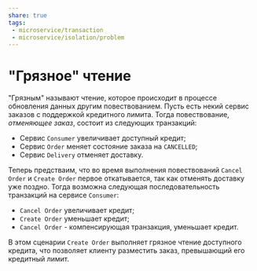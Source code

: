 ```yaml
---
share: true
tags:
 - microservice/transaction
 - microservice/isolation/problem
---
```

# "Грязное" чтение
"Грязным" называют чтение, которое происходит в процессе обновления данных другим повествованием.
Пусть есть некий сервис заказов с поддержкой кредитного лимита. Тогда повествование, *отменяющее заказ*, состоит из следующих транзакций:
- Сервис `Consumer` увеличивает доступный кредит;
- Сервис `Order` меняет состояние заказа на `CANCELLED`;
- Сервис `Delivery` отменяет доставку.

Теперь предстваим, что во время выполнения повествований `Cancel Order` и `Create Order` первое откатывается, так как отменять доставку уже поздно. Тогда возможна следующая последовательность транзакций на сервисе `Consumer`:
- `Cancel Order` увеличивает кредит;
- `Create Order` уменьшает кредит;
- `Cancel Order` - компенсирующая транзакция, уменьшает кредит.

В этом сценарии `Create Order` выполняет грязное чтение доступного кредита, что позволяет клиенту разместить заказ, превышающий его кредитный лимит.